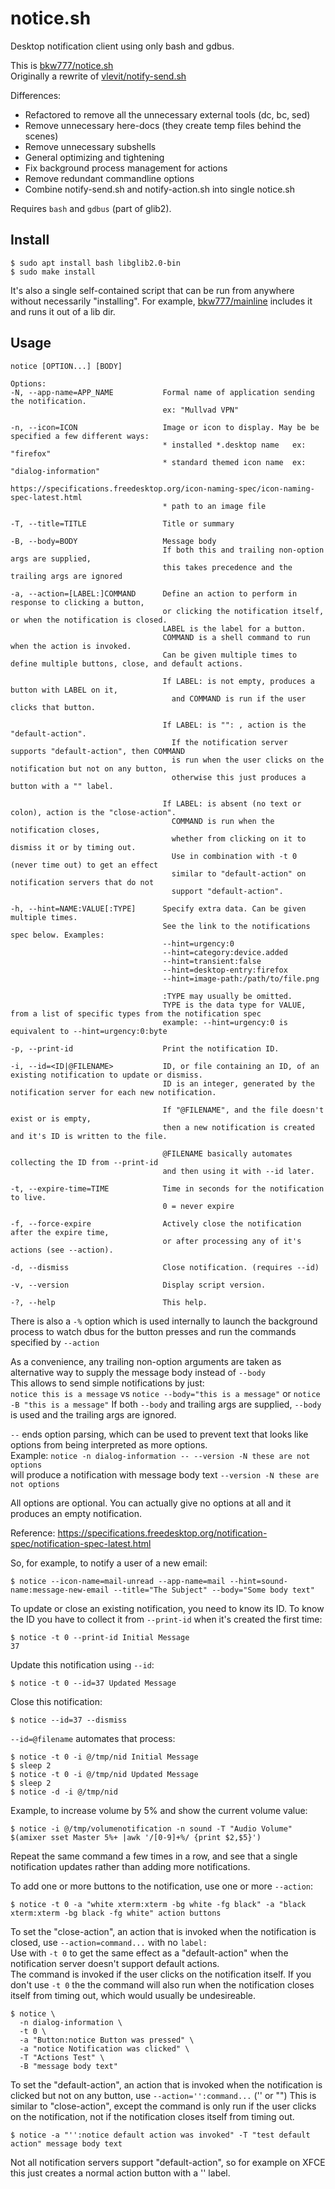 # notice.sh

Desktop notification client using only bash and gdbus.

This is [bkw777/notice.sh](https://github.com/bkw777/notice.sh)  
Originally a rewrite of [vlevit/notify-send.sh](https://github.com/vlevit/notify-send.sh)

Differences:
* Refactored to remove all the unnecessary external tools (dc, bc, sed)
* Remove unnecessary here-docs (they create temp files behind the scenes)
* Remove unnecessary subshells
* General optimizing and tightening
* Fix background process management for actions
* Remove redundant commandline options
* Combine notify-send.sh and notify-action.sh into single notice.sh

Requires `bash` and `gdbus` (part of glib2).

## Install
```
$ sudo apt install bash libglib2.0-bin
$ sudo make install
```
It's also a single self-contained script that can be run from anywhere without necessarily "installing". For example, [bkw777/mainline](https://github.com/bkw777/mainline) includes it and runs it out of a lib dir.

## Usage
```
notice [OPTION...] [BODY]

Options:
-N, --app-name=APP_NAME           Formal name of application sending the notification.
                                  ex: "Mullvad VPN"

-n, --icon=ICON                   Image or icon to display. May be be specified a few different ways:
                                  * installed *.desktop name   ex: "firefox"
                                  * standard themed icon name  ex: "dialog-information"
                                    https://specifications.freedesktop.org/icon-naming-spec/icon-naming-spec-latest.html
                                  * path to an image file

-T, --title=TITLE                 Title or summary

-B, --body=BODY                   Message body
                                  If both this and trailing non-option args are supplied,
                                  this takes precedence and the trailing args are ignored

-a, --action=[LABEL:]COMMAND      Define an action to perform in response to clicking a button,
                                  or clicking the notification itself, or when the notification is closed.
                                  LABEL is the label for a button.
                                  COMMAND is a shell command to run when the action is invoked.
                                  Can be given multiple times to define multiple buttons, close, and default actions.

                                  If LABEL: is not empty, produces a button with LABEL on it,
                                    and COMMAND is run if the user clicks that button.

                                  If LABEL: is "": , action is the "default-action".
                                    If the notification server supports "default-action", then COMMAND
                                    is run when the user clicks on the notification but not on any button,
                                    otherwise this just produces a button with a "" label.

                                  If LABEL: is absent (no text or colon), action is the "close-action".
                                    COMMAND is run when the notification closes,
                                    whether from clicking on it to dismiss it or by timing out.
                                    Use in combination with -t 0 (never time out) to get an effect
                                    similar to "default-action" on notification servers that do not
                                    support "default-action".

-h, --hint=NAME:VALUE[:TYPE]      Specify extra data. Can be given multiple times.
                                  See the link to the notifications spec below. Examples:
                                  --hint=urgency:0
                                  --hint=category:device.added
                                  --hint=transient:false
                                  --hint=desktop-entry:firefox
                                  --hint=image-path:/path/to/file.png

                                  :TYPE may usually be omitted.
                                  TYPE is the data type for VALUE, from a list of specific types from the notification spec
                                  example: --hint=urgency:0 is equivalent to --hint=urgency:0:byte

-p, --print-id                    Print the notification ID.

-i, --id=<ID|@FILENAME>           ID, or file containing an ID, of an existing notification to update or dismiss.
                                  ID is an integer, generated by the notification server for each new notification.

                                  If "@FILENAME", and the file doesn't exist or is empty,
                                  then a new notification is created and it's ID is written to the file.

                                  @FILENAME basically automates collecting the ID from --print-id
                                  and then using it with --id later.

-t, --expire-time=TIME            Time in seconds for the notification to live.
                                  0 = never expire

-f, --force-expire                Actively close the notification after the expire time,
                                  or after processing any of it's actions (see --action).

-d, --dismiss                     Close notification. (requires --id)

-v, --version                     Display script version.

-?, --help                        This help.
```

There is also a `-%` option which is used internally to launch the background process to watch dbus for the button presses and run the commands specified by `--action`

As a convenience, any trailing non-option arguments are taken as alternative way to supply the message body instead of `--body`  
This allows to send simple notifications by just:  
`notice this is a message` vs `notice --body="this is a message"` or `notice -B "this is a message"`
If both `--body` and trailing args are supplied, `--body` is used and the trailing args are ignored.

`--` ends option parsing, which can be used to prevent text that looks like options from being interpreted as more options.  
Example: `notice -n dialog-information -- --version -N these are not options`  
will produce a notification with message body text `--version -N these are not options`

All options are optional. You can actually give no options at all and it produces an empty notification.

Reference: https://specifications.freedesktop.org/notification-spec/notification-spec-latest.html

So, for example, to notify a user of a new email:
```
$ notice --icon-name=mail-unread --app-name=mail --hint=sound-name:message-new-email --title="The Subject" --body="Some body text"
```

To update or close an existing notification, you need to know its ID.
To know the ID you have to collect it from `--print-id` when it's created the first time:
```
$ notice -t 0 --print-id Initial Message
37
```

Update this notification using `--id`:
```
$ notice -t 0 --id=37 Updated Message
```

Close this notification:
```
$ notice --id=37 --dismiss
```

`--id=@filename` automates that process:
```
$ notice -t 0 -i @/tmp/nid Initial Message
$ sleep 2
$ notice -t 0 -i @/tmp/nid Updated Message
$ sleep 2
$ notice -d -i @/tmp/nid
```

Example, to increase volume by 5% and show the current volume value:
```
$ notice -i @/tmp/volumenotification -n sound -T "Audio Volume" $(amixer sset Master 5%+ |awk '/[0-9]+%/ {print $2,$5}')
```
Repeat the same command a few times in a row, and see that a single notification updates rather than adding more notifications.

To add one or more buttons to the notification, use one or more `--action`:
```
$ notice -t 0 -a "white xterm:xterm -bg white -fg black" -a "black xterm:xterm -bg black -fg white" action buttons
```

To set the "close-action", an action that is invoked when the notification is closed, use `--action=command...` with no `label:`  
Use with `-t 0` to get the same effect as a "default-action" when the notification server doesn't support default actions.  
The command is invoked if the user clicks on the notification itself. If you don't use `-t 0` the the command will also run when the notification closes itself from timing out, which would usually be undesireable.
```
$ notice \
  -n dialog-information \
  -t 0 \
  -a "Button:notice Button was pressed" \
  -a "notice Notification was clicked" \
  -T "Actions Test" \
  -B "message body text"
```

To set the "default-action", an action that is invoked when the notification is clicked but not on any button, use `--action='':command...`  ('' or "")
This is similar to "close-action", except the command is only run if the user clicks on the notification, not if the notification closes itself from timing out.
```
$ notice -a "'':notice default action was invoked" -T "test default action" message body text
```
Not all notification servers support "default-action", so for example on XFCE this just creates a normal action button with a '' label.  
